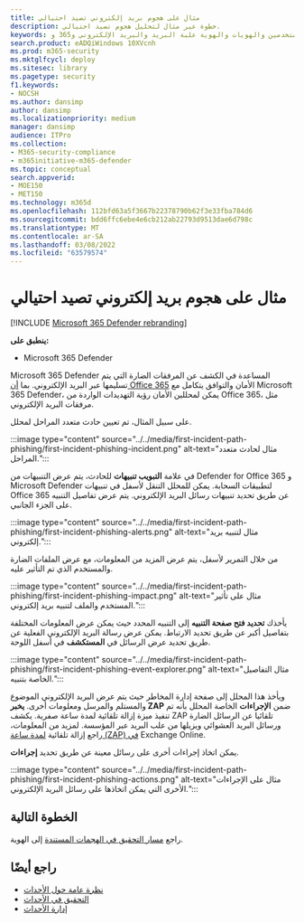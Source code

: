 ```yaml
---
title: مثال على هجوم بريد إلكتروني تصيد احتيالي
description: خطوة عبر مثال لتحليل هجوم تصيد احتيالي.
keywords: الأحداث والتنبيهات والتحري والارتباط والهجمة والأجهزة والأجهزة والمستخدمين والهويات والهوية علبة البريد والبريد الإلكتروني و365 و microsoft و m365
search.product: eADQiWindows 10XVcnh
ms.prod: m365-security
ms.mktglfcycl: deploy
ms.sitesec: library
ms.pagetype: security
f1.keywords:
- NOCSH
ms.author: dansimp
author: dansimp
ms.localizationpriority: medium
manager: dansimp
audience: ITPro
ms.collection:
- M365-security-compliance
- m365initiative-m365-defender
ms.topic: conceptual
search.appverid:
- MOE150
- MET150
ms.technology: m365d
ms.openlocfilehash: 112bfd63a5f3667b22378790b62f3e33fba784d6
ms.sourcegitcommit: bdd6ffc6ebe4e6cb212ab22793d9513dae6d798c
ms.translationtype: MT
ms.contentlocale: ar-SA
ms.lasthandoff: 03/08/2022
ms.locfileid: "63579574"
---
```

# <a name="example-of-a-phishing-email-attack"></a>مثال على هجوم بريد إلكتروني تصيد احتيالي

[!INCLUDE [Microsoft 365 Defender rebranding](../includes/microsoft-defender.md)]

**ينطبق على:**
- Microsoft 365 Defender

Microsoft 365 Defender المساعدة في الكشف عن المرفقات الضارة التي يتم تسليمها عبر البريد الإلكتروني. بما [أن Office 365](https://protection.office.com/) الأمان والتوافق يتكامل مع Microsoft 365 Defender، يمكن لمحللين الأمان رؤية التهديدات الواردة من Office 365، مثل مرفقات البريد الإلكتروني.

على سبيل المثال، تم تعيين حادث متعدد المراحل لمحلل.
 
:::image type="content" source="../../media/first-incident-path-phishing/first-incident-phishing-incident.png" alt-text="مثال لحادث متعدد المراحل."::: 

في علامة **التبويب تنبيهات** للحادث، يتم عرض التنبيهات من Defender for Office 365 و Microsoft Defender لتطبيقات السحابة. يمكن للمحلل التنقل لأسفل في تنبيهات Office 365 عن طريق تحديد تنبيهات رسائل البريد الإلكتروني. يتم عرض تفاصيل التنبيه على الجزء الجانبي.

:::image type="content" source="../../media/first-incident-path-phishing/first-incident-phishing-alerts.png" alt-text="مثال لتنبيه بريد إلكتروني.":::
 
من خلال التمرير لأسفل، يتم عرض المزيد من المعلومات، مع عرض الملفات الضارة والمستخدم الذي تم التأثير عليه.

:::image type="content" source="../../media/first-incident-path-phishing/first-incident-phishing-impact.png" alt-text="مثال على تأثير المستخدم والملف لتنبيه بريد إلكتروني.":::
  
يأخذك **تحديد فتح صفحة التنبيه** إلى التنبيه المحدد حيث يمكن عرض المعلومات المختلفة بتفاصيل أكبر عن طريق تحديد الارتباط. يمكن عرض رسالة البريد الإلكتروني الفعلية عن طريق تحديد عرض الرسائل في **المستكشف** في أسفل اللوحة.
 
:::image type="content" source="../../media/first-incident-path-phishing/first-incident-phishing-event-explorer.png" alt-text="مثال التفاصيل الخاصة بتنبيه."::: 

ويأخذ هذا المحلل إلى صفحة إدارة المخاطر حيث يتم عرض البريد الإلكتروني الموضوع والمستلم والمرسل ومعلومات أخرى. **يخبر ZAP** ضمن **الإجراءات** الخاصة المحلل بأنه تم تنفيذ ميزة إزالة تلقائية لمدة ساعة صفرية. يكشف ZAP تلقائيا عن الرسائل الضارة ورسائل البريد العشوائي ويزيلها من علب البريد عبر المؤسسة. لمزيد من المعلومات، راجع إزالة تلقائية [لمدة ساعة (ZAP) في](../office-365-security/zero-hour-auto-purge.md) Exchange Online.

يمكن اتخاذ إجراءات أخرى على رسائل معينة عن طريق تحديد **إجراءات**. 
 
:::image type="content" source="../../media/first-incident-path-phishing/first-incident-phishing-actions.png" alt-text="مثال على الإجراءات الأخرى التي يمكن اتخاذها على رسائل البريد الإلكتروني."::: 

## <a name="next-step"></a>الخطوة التالية

راجع [مسار التحقيق في الهجمات المستندة](first-incident-path-identity.md) إلى الهوية.

## <a name="see-also"></a>راجع أيضًا

- [نظرة عامة حول الأحداث](incidents-overview.md)
- [التحقيق في الأحداث](investigate-incidents.md)
- [إدارة الأحداث](manage-incidents.md)
